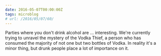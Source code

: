 ```yaml
---
date: 2016-05-07T00:00:00Z
tags: microblog
# url: /2016/05/07/60/
---
```


Parties where you don't drink alcohol are ... interesting. We're currently trying to unravel the mystery of the Vodka Thief, a person who has consumed the majority of not one but two bottles of Vodka. In reality it's a minor thing, but drunk people place a lot of importance on it. 
